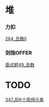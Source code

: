 # 堆
### 力扣
[264_丑数II](LeetCode/264_丑数II.py)


### 剑指OFFER
[面试题49_丑数](JianZhiOffer/面试题49_丑数.py)


# TODO
[347_前K个高频元素](LeetCode/347_前K个高频元素.py)